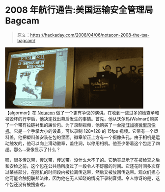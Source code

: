 # 2008 年航行通告:美国运输安全管理局 Bagcam

> 原文：<https://hackaday.com/2008/04/06/notacon-2008-the-tsa-bagcam/>

![](img/bcccedffba606f72b87b08853d9c2a64.png)
【algormor】在 [Notacon](http://notacon.org/) 做了一个更有争议的演讲。在收到一些过多的检查单和被毁坏的行李后，他决定找出幕后发生的事情。首先，他从沃尔玛(Walmart)购买了一个带有拉链衬里的廉价包。为了录制视频，他购买了一台[斯旺加德微型录像机](http://www.swann.com.au/s/products/view/?product=494)。它是一个手掌大小的设备，可以录制 128×128 的 15fps 视频。它带有一个塑料盖，他把塑料盖安装在包的里面。徽章架正上方有一个摄像头孔。由于相机是运动触发的，他可以向上滑动徽章，盖住洞，以停用相机。他至少带着这个包走了四趟。那么…录像显示了什么？

嗯，很多传送带，传送带，传送带。没什么大不了的。它确实显示了在被检查之后和安检之前，这个包在公共场所度过了一段令人不舒服的时间。它还花时间多次穿过某些部分，在随机的时间段内被拉离传送带，然后又被放回传送带。观众们担心他可能会触犯联邦法律，因为他在无人知晓的情况下录制音频。令人惊讶的是，这个包还没有被搜查过。